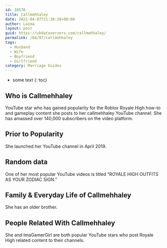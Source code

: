 ```yaml
---
id: 18576
title: Callmehhaley
date: 2021-04-07T21:38:20+00:00
author: Laima
layout: post
guid: https://ukdataservers.com/callmehhaley/
permalink: /04/07/callmehhaley
tags:
  - Husband
  - Wife
  - Boyfriend
  - Girlfriend
category: Marriage Guides
---
```


* some text
{: toc}


## Who is Callmehhaley
                  
                  
                  
YouTube star who has gained popularity for the Roblox Royale High how-to and gameplay content she posts to her callmehhaley YouTube channel. She has amassed over 140,000 subscribers on the video platform. 
                  
              
            
              
            
                
                
                
## Prior to Popularity
                  
                  
                  
She launched her YouTube channel in April 2019. 
                  
              
            
              
            
                
                
                
## Random data
                  
                  
                  
One of her most popular YouTube videos is titled &#8220;ROYALE HIGH OUTFITS AS YOUR ZODIAC SIGN.&#8221;
                  
              
            
              
            
                
                
                
## Family & Everyday Life of Callmehhaley
                  
                  
                  
She has an older brother.
                  
              
            
              
            
                
                
                
## People Related With Callmehhaley
                  
                  
                  
She and ImaGamerGirl are both popular YouTube stars who post Royale High related content to their channels. 
                  
              
            
              
            
                
              
            
              
              
            
            
              
            
          
          
          